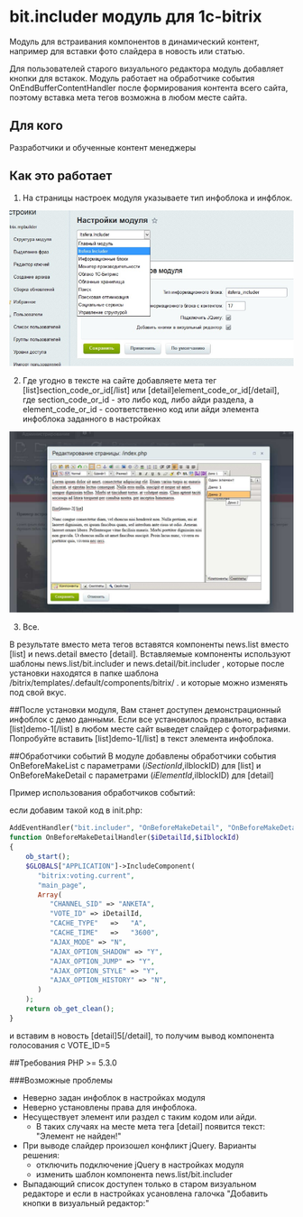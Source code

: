 # bit.includer модуль для 1c-bitrix

Модуль для встраивания компонентов в динамический контент, например для вставки фото слайдера в новость или статью.

Для пользователей старого визуального редактора модуль добавляет кнопки для встакок.
Модуль работает на обработчике события OnEndBufferContentHandler после формирования контента всего сайта,
поэтому вставка мета тегов возможна в любом месте сайта.

## Для кого
Разработчики и обученные контент менеджеры

## Как это работает
1) На страницы настроек модуля указываете тип инфоблока и инфблок.

![Настройки](help/options.jpg)

2) Где угодно в тексте на сайте добавляете мета тег [list]section_code_or_id[/list] или [detail]element_code_or_id[/detail],
где section_code_or_id - это либо код, либо айди раздела, а element_code_or_id - соответственно код или айди элемента инфоблока заданного в настройках

![Визуальный редактор](help/visual_editor.jpg)

3) Все.

В результате вместо мета тегов вставятся компоненты news.list вместо [list] и news.detail вместо [detail].
Вставляемые компоненты используют шаблоны news.list/bit.includer и news.detail/bit.includer ,
которые после установки находятся в папке шаблона /bitrix/templates/.default/components/bitrix/ .
и которые можно изменять под свой вкус.

##После установки модуля, 
Вам станет доступен демонстрационный инфоблок с демо данными.  Если все установилось правильно, вставка [list]demo-1[/list] в любом месте сайт выведет слайдер с фотографиями.
Попробуйте вставить [list]demo-1[/list] в текст элемента инфоблока.

##Обработчики событий
В модуле добавлены обработчики события OnBeforeMakeList с параметрами ($iSectionId,$iIblockID) для [list] и OnBeforeMakeDetail с параметрами ($iElementId,$iIblockID) для [detail]

Пример использования обработчиков событий:

если добавим такой код в init.php:

```php
AddEventHandler("bit.includer", "OnBeforeMakeDetail", "OnBeforeMakeDetailHandler");
function OnBeforeMakeDetailHandler($iDetailId,$iIblockId)
{
    ob_start();
	$GLOBALS["APPLICATION"]->IncludeComponent(
	   "bitrix:voting.current",
	   "main_page",
	   Array(
		  "CHANNEL_SID" => "ANKETA",
		  "VOTE_ID" => iDetailId,
		  "CACHE_TYPE"   =>   "A",
		  "CACHE_TIME"   =>   "3600",
		  "AJAX_MODE" => "N",
		  "AJAX_OPTION_SHADOW" => "Y",
		  "AJAX_OPTION_JUMP" => "Y",
		  "AJAX_OPTION_STYLE" => "Y",
		  "AJAX_OPTION_HISTORY" => "N",
	   )
	);
	return ob_get_clean();
}
```

и вставим в новость [detail]5[/detail], то получим вывод компонента голосования c VOTE_ID=5

##Требования
 РHP >= 5.3.0

###Возможные проблемы
* Неверно задан инфоблок в настройках модуля
* Неверно установлены права для инфоблока.
* Несуществует элемент или раздел с таким кодом или айди.
    + В таких случаях на месте мета тега [detail] появится текст: "Элемент не найден!"
* При выводе слайдер произошел конфликт jQuery. Варианты решения:
	+ отключить подключение jQuery в настройках модуля
	+ изменить шаблон компонента news.list/bit.includer
* Выпадающий список доступен только в старом визуальном редакторе и если в настройках усановлена галочка "Добавить кнопки в визуальный редактор:"

